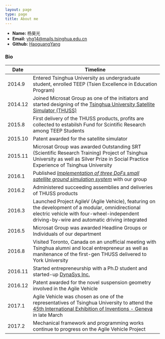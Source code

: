 ```yaml
---
layout: page
type: page
title: About me
---
```


 * **Name:** 杨昊光
 * **Email:** [yhg14@mails.tsinghua.edu.cn](mailto:yhg14@mails.tsinghua.edu.cn)
 * **Github:** [HaoguangYang](https://github.com/HaoguangYang)
 
### Bio
 
 |Date|Timeline|
 |---|---|
 |2014.9| Entered Tsinghua University as undergraduate student, enrolled TEEP (Tsien Excellence in Education Program)|
 |2014.12| Joined Microsat Group as one of the initiators and started designing of the [Tsinghua University Satellite Simulator (THUSS)](https://haoguangyang.github.io/2016/09/01/THUSS-Tsinghua-University-Satellite-Simulator)|
 |2015.8| First delivery of the THUSS products, profits are collected to estabilsh Fund for Scintific Research among TEEP Students|
 |2015.10| Patent awarded for the satellite simulator|
 |2015.11| Microsat Group was awarded Outstanding SRT (Scientific Research Training) Project of Tsinghua University as well as Silver Prize in Social Practice Experience of Tsinghua University|
 |2016.1| Published [*Implementation of three DoFs small satellite ground simulation system*](http://dx.doi.org/10.2514/6.2016-0697) with our group|
 |2016.2| Administered succeeding assemblies and deliveries of THUSS products|
 |2016.3| Launched Project AgileV (Agile Vehicle), featuring on the development of a modular, omnidirectional electric vehicle with four-wheel-independent driving-by-wire and automatic driving integrated|
 |2016.5| Microsat Group was awarded Headline Groups or Individuals of our department|
 |2016.8| Visited Toronto, Canada on an unofficial meeting with Tsinghua alumni and local entrepreneur as well as manitenance of the first-gen THUSS delivered to York University|
 |2016.11| Started entrepreneurship with a Ph.D student and started-up [DynaSys Inc.](http://www.x-lab.tsinghua.edu.cn/?c=nurture&amp;a=projectshow&amp;id=3108#project)|
 |2016.12| Patent awarded for the novel suspension geometry involved in the Agile Vehicle|
 |2017.1| Agile Vehicle was chosen as one of the representatives of Tsinghua University to attend the [45th International Exhibition of Inventions - Geneva](https://haoguangyang.github.io/2017/02/09/Meet-Agile-Vehicle-on-45th-International-Exhibition-of-Inventions) in late March|
 |2017.2| Mechanical framework and programming works continue to progress on the Agile Vehicle Project|
 
